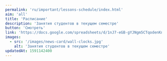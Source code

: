 ```yaml
---
permalink: 'ru/important/lessons-schedule/index.html'
aim: 'all'
title: 'Расписание'
description: 'Занятия студентов в текущем семестре'
button: 'Смотреть'
link: 'https://docs.google.com/spreadsheets/d/1nJ7-eGB-gYJNgm5CTqodenKnUSQlhMeFs2gVLuyxEsM'
images:
  - src: '/images/news-card/wall-clocks.jpg'
    alt: 'Занятия студентов в текущем семестре'
updatedAt: 1591142400
---
```

